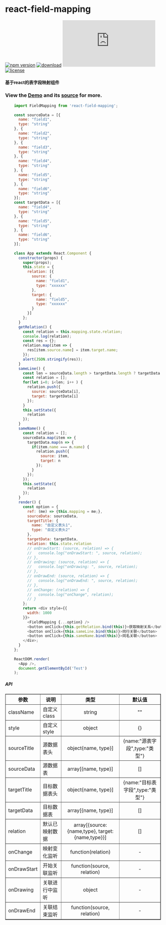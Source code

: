 # react-field-mapping

[![npm version](https://img.shields.io/npm/v/react-field-mapping.svg?style=flat)](https://www.npmjs.com/package/react-field-mapping)
[![download](https://img.shields.io/npm/dm/react-field-mapping.svg?style=flat)](https://www.npmjs.com/package/react-field-mapping)
![gzip size](http://img.badgesize.io/https://npmcdn.com/react-field-mapping/dist/fieldmapping.js?compression=gzip)
[![license](https://img.shields.io/badge/license-MIT-blue.svg?style=flat)](https://raw.githubusercontent.com/zsjjs/react-field-mapping/master/LICENSE)

#### 基于react的表字段映射组件

### View the <a href="https://codepen.io/godIsMe/pen/NEOdXJ">Demo</a> and its <a href="https://github.com/zsjjs/react-field-mapping/blob/master/example/test.js">source</a> for more.

``` js
    import FieldMapping from 'react-field-mapping';
    
    const sourceData = [{
      name: "field1",
      type: "string"
    }, {
      name: "field2",
      type: "string"
    }, {
      name: "field3",
      type: "string"
    }, {
      name: "field4",
      type: "string"
    }, {
      name: "field5",
      type: "string"
    }, {
      name: "field6",
      type: "string"
    }];
    const targetData = [{
      name: "field4",
      type: "string"
    }, {
      name: "field5",
      type: "string"
    }, {
      name: "field6",
      type: "string"
    }];
    
    class App extends React.Component {
      constructor(props) {
        super(props);
        this.state = {
          relation: [{
            source: {
              name: "field1",
              type: "xxxxxx"
            },
            target: {
              name: "field5",
              type: "xxxxxx"
            }
          }]
        };
      }
      getRelation() {
        const relation = this.mapping.state.relation;
        console.log(relation);
        const res = {};
        relation.map(item => {
          res[item.source.name] = item.target.name;
        });
        alert(JSON.stringify(res));
      }
      sameLine() {
        const len = sourceData.length > targetData.length ? targetData.length : sourceData.length;
        const relation = [];
        for(let i=0; i<len; i++ ) {
          relation.push({
            source: sourceData[i],
            target: targetData[i]
          });
        }
        this.setState({
          relation
        });
      }
      sameName() {
        const relation = [];
        sourceData.map(item => {
          targetData.map(n => {
            if(item.name === n.name) {
              relation.push({
                source: item,
                target: n
              });
            }
          });
        });
        this.setState({
          relation
        });
      }
      render() {
        const option = {
          ref: (me) => {this.mapping = me;},
          sourceData: sourceData,
          targetTitle: {
            name: "自定义表头1",
            type: "自定义表头2"
          },
          targetData: targetData,
          relation: this.state.relation
          // onDrawStart: (source, relation) => {
          //   console.log("onDrawStart: ", source, relation);
          // },
          // onDrawing: (source, relation) => {
          //   console.log("onDrawing: ", source, relation);
          // },
          // onDrawEnd: (source, relation) => {
          //   console.log("onDrawEnd: ", source, relation);
          // },
          // onChange: (relation) => {
          //   console.log("onChange", relation);
          // }
        };
        return <div style={{
          width: 1000
        }}>
          <FieldMapping {...option} />
          <button onClick={this.getRelation.bind(this)}>获取映射关系</button>
          <button onClick={this.sameLine.bind(this)}>同行关联</button>
          <button onClick={this.sameName.bind(this)}>同名关联</button>
        </div>;
      }
    };
    
    ReactDOM.render(
      <App />,
      document.getElementById('Test')
    );
```

##### API

<table border="1">
    <tr>
      <th>参数</th>
      <th>说明</th>
      <th align="center">类型</th>
      <th align="center">默认值</th>
    </tr>
    <tr>
      <td>className</td>
      <td>自定义class</td>
      <td align="center">string</td>
      <td align="center">""</td>
    </tr>
    <tr>
      <td>style</td>
      <td>自定义style</td>
      <td align="center">object</td>
      <td align="center">{}</td>
    </tr>
    <tr>
      <td>sourceTitle</td>
      <td>源数据表头</td>
      <td align="center">object{name, type}]</td>
      <td align="center">{name:"源表字段",type:"类型"}</td>
    </tr>
    <tr>
      <td>sourceData</td>
      <td>源数据表</td>
      <td align="center">array[{name, type}]</td>
      <td align="center">[]</td>
    </tr>
    <tr>
      <td>targetTitle</td>
      <td>目标数据表头</td>
      <td align="center">object{name, type}]</td>
      <td align="center">{name:"目标表字段",type:"类型"}</td>
    </tr>
    <tr>
      <td>targetData</td>
      <td>目标数据表</td>
      <td align="center">array[{name, type}]</td>
      <td align="center">[]</td>
    </tr>
    <tr>
      <td>relation</td>
      <td>默认已映射数据</td>
      <td align="center">array[{source:{name,type}, target:{name,type}}]</td>
      <td align="center">[]</td>
    </tr>
    <tr>
      <td>onChange</td>
      <td>映射变化监听</td>
      <td align="center">function(relation)</td>
      <td align="center">-</td>
    </tr>
    <tr>
      <td>onDrawStart</td>
      <td>开始关联监听</td>
      <td align="center">function(source, relation)</td>
      <td align="center">-</td>
    </tr>
    <tr>
      <td>onDrawing</td>
      <td>关联进行中监听</td>
      <td align="center">object</td>
      <td align="center">-</td>
    </tr>
    <tr>
      <td>onDrawEnd</td>
      <td>关联结束监听</td>
      <td align="center">function(source, relation)</td>
      <td align="center">-</td>
    </tr>
</table>
